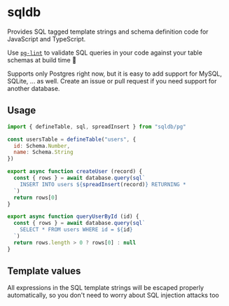# sqldb

Provides SQL tagged template strings and schema definition code for JavaScript and TypeScript.

Use [`pg-lint`](https://github.com/andywer/pg-lint) to validate SQL queries in your code against your table schemas at build time 🚀

Supports only Postgres right now, but it is easy to add support for MySQL, SQLite, ... as well. Create an issue or pull request if you need support for another database.


## Usage

```js
import { defineTable, sql, spreadInsert } from "sqldb/pg"

const usersTable = defineTable("users", {
  id: Schema.Number,
  name: Schema.String
})

export async function createUser (record) {
  const { rows } = await database.query(sql`
    INSERT INTO users ${spreadInsert(record)} RETURNING *
  `)
  return rows[0]
}

export async function queryUserById (id) {
  const { rows } = await database.query(sql`
    SELECT * FROM users WHERE id = ${id}
  `)
  return rows.length > 0 ? rows[0] : null
}
```


## Template values

All expressions in the SQL template strings will be escaped properly automatically, so you don't need to worry about SQL injection attacks too much.

If you need to pass a value dynamically that should not be escaped, you can use `sql.raw`:

```js
async function updateTimestamp (userID, timestamp = null) {
  await database.query(sql`
    UPDATE users
    SET timestamp = ${timestamp || sql.raw("NOW()")}
    WHERE id = ${userID}
  `)
}
```

## Examples

```
> import { sql, spreadAnd, spreadInsert } from 'sqldb/pg'

> sql`SELECT * FROM users WHERE ${spreadAnd({ name: 'Andy', age: 29 })}`
{ text: 'SELECT * FROM users WHERE ("name" = $1 AND "age" = $2)',
  values: [ 'Andy', 29 ] }

> sql`INSERT INTO users ${spreadInsert({ name: 'Andy', age: 29 })}`
{ text: 'INSERT INTO users ("name", "age") VALUES ($1, $2)',
  values: [ 'Andy', 29 ] }

> sql`SELECT * FROM users WHERE ${spreadAnd({ name: 'Andy', age: sql.raw('29') })}`
{ text: 'SELECT * FROM users WHERE ("name" = $1 AND "age" = 29)',
  values: [ 'Andy' ] }
```


## Performance

The performance impact of using the template string is neglectible. Benchmarked it once and it did 1000 queries in ~6ms on my MacBook Pro.


## Debugging

Set the environment variable `DEBUG` to `sqldb:*` to enable debug logging for this package.


## License

MIT
